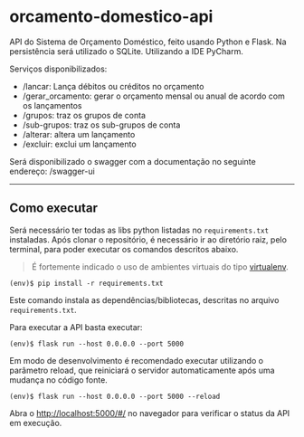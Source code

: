 # orcamento-domestico-api

API do Sistema de Orçamento Doméstico, feito usando Python e Flask. Na persistência será utilizado o SQLite. Utilizando a IDE PyCharm.

Serviços disponibilizados:

- /lancar: Lança débitos ou créditos no orçamento
- /gerar_orcamento: gerar o orçamento mensal ou anual de acordo com os lançamentos
- /grupos: traz os grupos de conta
- /sub-grupos: traz os sub-grupos de conta
- /alterar: altera um lançamento
- /excluir: exclui um lançamento

Será disponibilizado o swagger com a documentação no seguinte endereço: /swagger-ui

---

## Como executar

Será necessário ter todas as libs python listadas no `requirements.txt` instaladas.
Após clonar o repositório, é necessário ir ao diretório raiz, pelo terminal, para poder executar os comandos descritos abaixo.

> É fortemente indicado o uso de ambientes virtuais do tipo [virtualenv](https://virtualenv.pypa.io/en/latest/installation.html).

```shell
(env)$ pip install -r requirements.txt
```

Este comando instala as dependências/bibliotecas, descritas no arquivo `requirements.txt`.

Para executar a API  basta executar:

```shell
(env)$ flask run --host 0.0.0.0 --port 5000
```

Em modo de desenvolvimento é recomendado executar utilizando o parâmetro reload, que reiniciará o servidor
automaticamente após uma mudança no código fonte.

```shell
(env)$ flask run --host 0.0.0.0 --port 5000 --reload
```

Abra o [http://localhost:5000/#/](http://localhost:5000/#/) no navegador para verificar o status da API em execução.
